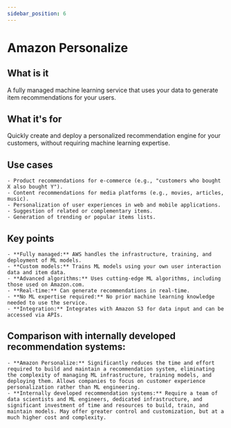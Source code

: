 ```yaml
---
sidebar_position: 6
---
```


# Amazon Personalize

## What is it
A fully managed machine learning service that uses your data to generate item recommendations for your users.

## What it's for
Quickly create and deploy a personalized recommendation engine for your customers, without requiring machine learning expertise.

## Use cases
    - Product recommendations for e-commerce (e.g., "customers who bought X also bought Y").
    - Content recommendations for media platforms (e.g., movies, articles, music).
    - Personalization of user experiences in web and mobile applications.
    - Suggestion of related or complementary items.
    - Generation of trending or popular items lists.

## Key points
    - **Fully managed:** AWS handles the infrastructure, training, and deployment of ML models.
    - **Custom models:** Trains ML models using your own user interaction data and item data.
    - **Advanced algorithms:** Uses cutting-edge ML algorithms, including those used on Amazon.com.
    - **Real-time:** Can generate recommendations in real-time.
    - **No ML expertise required:** No prior machine learning knowledge needed to use the service.
    - **Integration:** Integrates with Amazon S3 for data input and can be accessed via APIs.

## Comparison with internally developed recommendation systems:
    - **Amazon Personalize:** Significantly reduces the time and effort required to build and maintain a recommendation system, eliminating the complexity of managing ML infrastructure, training models, and deploying them. Allows companies to focus on customer experience personalization rather than ML engineering.
    - **Internally developed recommendation systems:** Require a team of data scientists and ML engineers, dedicated infrastructure, and significant investment of time and resources to build, train, and maintain models. May offer greater control and customization, but at a much higher cost and complexity.
